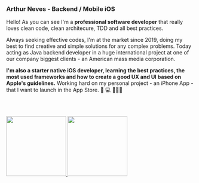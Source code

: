 ### Arthur Neves - Backend / Mobile iOS

Hello! As you can see I'm a **professional software developer** that really loves clean code, clean architecure, TDD and all best practices. 

Always seeking effective codes, I'm at the market since 2019, doing my best to find creative and simple solutions for any complex problems.
Today acting as Java backend developer in a huge international project at one of our company biggest clients - an American mass media corporation.

**I'm also a starter native iOS developer, learning the best practices, the most used frameworks and how to create a good UX and UI based on Apple's guidelines.**
Working hard on my personal project - an iPhone App - that I want to launch in the App Store.
📱 💻 👨🏻‍💻
#


<div style="display: inline_block"><br>
  <a href="https://github.com/ArthurNvs">
  <img height="160em" src="https://github-readme-stats.vercel.app/api?username=ArthurNvs&show_icons=true&theme=chartreuse-dark&include_all_commits=true&count_private=true"/>
  <img height="160em" src="https://github-readme-stats.vercel.app/api/top-langs/?username=ArthurNvs&layout=compact&langs_count=7&theme=chartreuse-dark"/>
</div>
